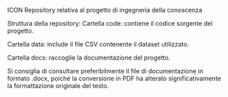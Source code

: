 ICON
Repository relativa al progetto di ingegneria della conoscenza

Struttura della repository:
Cartella code: contiene il codice sorgente del progetto.

Cartella data: include il file CSV contenente il dataset utilizzato.

Cartella docs: raccoglie la documentazione del progetto.

Si consiglia di consultare preferibilmente il file di documentazione in formato .docx, poiché la conversione in PDF ha alterato significativamente la formattazione originale del testo.
